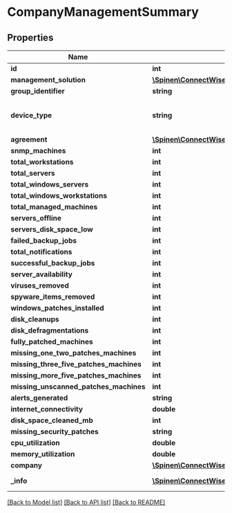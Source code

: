 # CompanyManagementSummary

## Properties
Name | Type | Description | Notes
------------ | ------------- | ------------- | -------------
**id** | **int** |  | [optional] 
**management_solution** | [**\Spinen\ConnectWise\Clients\Company\Spinen\ConnectWise\Clients\Company\Model\ManagementSolutionReference**](ManagementSolutionReference.md) |  | [optional] 
**group_identifier** | **string** |  | 
**device_type** | **string** | deviceType is required if the managementSolution is Legacy | [optional] 
**agreement** | [**\Spinen\ConnectWise\Clients\Company\Spinen\ConnectWise\Clients\Company\Model\AgreementReference**](AgreementReference.md) |  | [optional] 
**snmp_machines** | **int** |  | [optional] 
**total_workstations** | **int** |  | [optional] 
**total_servers** | **int** |  | [optional] 
**total_windows_servers** | **int** |  | [optional] 
**total_windows_workstations** | **int** |  | [optional] 
**total_managed_machines** | **int** |  | [optional] 
**servers_offline** | **int** |  | [optional] 
**servers_disk_space_low** | **int** |  | [optional] 
**failed_backup_jobs** | **int** |  | [optional] 
**total_notifications** | **int** |  | [optional] 
**successful_backup_jobs** | **int** |  | [optional] 
**server_availability** | **int** |  | [optional] 
**viruses_removed** | **int** |  | [optional] 
**spyware_items_removed** | **int** |  | [optional] 
**windows_patches_installed** | **int** |  | [optional] 
**disk_cleanups** | **int** |  | [optional] 
**disk_defragmentations** | **int** |  | [optional] 
**fully_patched_machines** | **int** |  | [optional] 
**missing_one_two_patches_machines** | **int** |  | [optional] 
**missing_three_five_patches_machines** | **int** |  | [optional] 
**missing_more_five_patches_machines** | **int** |  | [optional] 
**missing_unscanned_patches_machines** | **int** |  | [optional] 
**alerts_generated** | **string** |  | [optional] 
**internet_connectivity** | **double** |  | [optional] 
**disk_space_cleaned_mb** | **int** |  | [optional] 
**missing_security_patches** | **string** |  | [optional] 
**cpu_utilization** | **double** |  | [optional] 
**memory_utilization** | **double** |  | [optional] 
**company** | [**\Spinen\ConnectWise\Clients\Company\Spinen\ConnectWise\Clients\Company\Model\CompanyReference**](CompanyReference.md) |  | [optional] 
**_info** | [**\Spinen\ConnectWise\Clients\Company\Spinen\ConnectWise\Clients\Company\Model\Metadata**](Metadata.md) | Metadata of the entity | [optional] 

[[Back to Model list]](../README.md#documentation-for-models) [[Back to API list]](../README.md#documentation-for-api-endpoints) [[Back to README]](../README.md)


